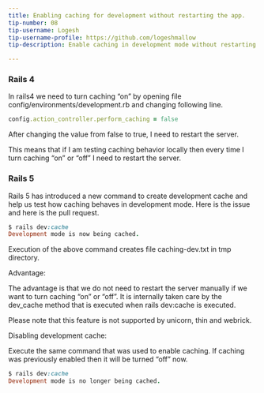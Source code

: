 ```yaml
---
title: Enabling caching for development without restarting the app.
tip-number: 08
tip-username: Logesh
tip-username-profile: https://github.com/logeshmallow
tip-description: Enable caching in development mode without restarting the app using the command

---
```


### Rails 4

In rails4 we need to turn caching “on” by opening file config/environments/development.rb and changing following line.

```ruby
config.action_controller.perform_caching = false
```

After changing the value from false to true, I need to restart the server.

This means that if I am testing caching behavior locally then every time I turn caching “on” or “off” I need to restart the server.


### Rails 5  

Rails 5 has introduced a new command to create development cache and help us test how caching behaves in development mode. Here is the issue and here is the pull request.

```ruby
$ rails dev:cache
Development mode is now being cached.
```
Execution of the above command creates file caching-dev.txt in tmp directory.

Advantage:

The advantage is that we do not need to restart the server manually if we want to turn caching “on” or “off”. It is internally taken care by the dev_cache method that is executed when rails dev:cache is executed. 

Please note that this feature is not supported by unicorn, thin and webrick. 

Disabling development cache:

Execute the same command that was used to enable caching. If caching was previously enabled then it will be turned “off” now.

```ruby
$ rails dev:cache
Development mode is no longer being cached.
```